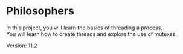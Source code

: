 # Philosophers

In this project, you will learn the basics of threading a process.\
You will learn how to create threads and explore the use of mutexes.

Version: 11.2
